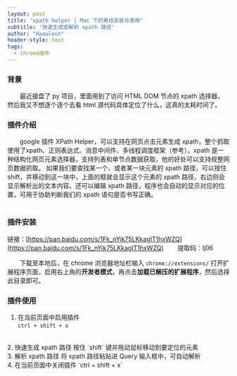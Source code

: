 ```yaml
---
layout: post
title: "xpath helper | Mac 下的离线安装与使用"
subtitle: '快速生成或解析 xpath 路径'
author: "Haauleon"
header-style: text
tags:
  - chrome插件
---  
```



### 背景
&emsp;&emsp;最近接盘了 py 项目，里面用到了访问 HTML DOM 节点的 xpath 选择器，然后我又不想逐个逐个去看 html 源代码具体定位了什么，这真的太耗时间了。 
<br>    

### 插件介绍  
&emsp;&emsp;google 插件 XPath Helper，可以支持在网页点击元素生成 xpath，整个抓取使用了xpath、正则表达式、消息中间件、多线程调度框架（参考）。xpath 是一种结构化网页元素选择器，支持列表和单节点数据获取，他的好处可以支持规整网页数据抓取。
如果我们要查找某一个、或者某一块元素的 xpath 路径，可以按住 shift，并移动到这一块中，上面的框就会显示这个元素的 xpath 路径，右边则会显示解析出的文本内容。还可以编辑 xpath 路径，程序也会自动的显示对应的位置，可用于协助判断我们的 xpath 语句是否书写正确。     
<br>

### 插件安装      
链接：[https://pan.baidu.com/s/1Fk_nYik75LKkagIT1hxWZQ](https://pan.baidu.com/s/1Fk_nYik75LKkagIT1hxWZQ) &emsp;&emsp;提取码：lj06        

&emsp;&emsp;下载至本地后，在 chrome 浏览器地址栏输入 `chrome://extensions/` 打开扩展程序页面，启用右上角的**开发者模式**，再点击**加载已解压的扩展程序**，然后选择此目录即可。
<br>


### 插件使用
1. 在当前页面中启用插件   
`ctrl + shift + x`      
<br>
2. 快速生成 xpath 路径     
按住 `shift` 键并拖动鼠标移动到要定位的元素     
<br>
3. 解析 xpath 路径    
将 xpath 路径粘贴进 Query 输入框中，可自动解析      
<br>
4. 在当前页面中关闭插件   
`ctrl + shift + x`
